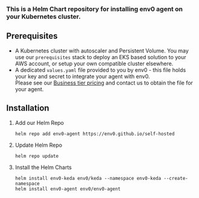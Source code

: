 ### This is a Helm Chart repository for installing env0 agent on your Kubernetes cluster.  

## Prerequisites
- A Kubernetes cluster with autoscaler and Persistent Volume. You may use our `prerequisites` stack to deploy an EKS based solution to your AWS account, or setup your own compatible cluster elsewhere.  
- A dedicated `values.yaml` file provided to you by env0 - this file holds your key and secret to integrate your agent with env0.  
  Please see our [Business tier pricing](https://www.env0.com/pricing) and contact us to obtain the file for your agent.    
  
## Installation
1. Add our Helm Repo
    ```shell
    helm repo add env0-agent https://env0.github.io/self-hosted
    ```

2. Update Helm Repo
    ```shell
    helm repo update
    ```

3. Install the Helm Charts
    ```shell
    helm install env0-keda env0/keda --namespace env0-keda --create-namespace
    helm install env0-agent env0/env0-agent
    ```

